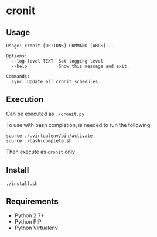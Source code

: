 cronit
======

## Usage

```
Usage: cronit [OPTIONS] COMMAND [ARGS]...

Options:
  --log-level TEXT  Set logging level
  --help            Show this message and exit.

Commands:
  sync  Update all cronit schedules
```

## Execution

Can be executed as `./cronit.py`

To use with bash completion, is needed to run the following:

```
source ./.virtualenv/bin/activate
source ./bash-complete.sh
```

Then execute as `cronit` only

## Install

`./install.sh`

## Requirements

* Python 2.7+
* Python PIP
* Python Virtualenv
